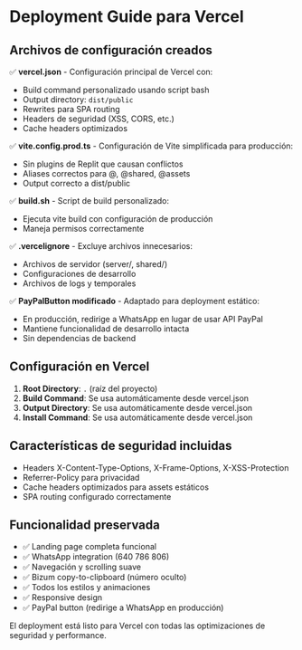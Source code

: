 # Deployment Guide para Vercel

## Archivos de configuración creados

✅ **vercel.json** - Configuración principal de Vercel con:
- Build command personalizado usando script bash
- Output directory: `dist/public`
- Rewrites para SPA routing
- Headers de seguridad (XSS, CORS, etc.)
- Cache headers optimizados

✅ **vite.config.prod.ts** - Configuración de Vite simplificada para producción:
- Sin plugins de Replit que causan conflictos
- Aliases correctos para @, @shared, @assets
- Output correcto a dist/public

✅ **build.sh** - Script de build personalizado:
- Ejecuta vite build con configuración de producción
- Maneja permisos correctamente

✅ **.vercelignore** - Excluye archivos innecesarios:
- Archivos de servidor (server/, shared/)
- Configuraciones de desarrollo
- Archivos de logs y temporales

✅ **PayPalButton modificado** - Adaptado para deployment estático:
- En producción, redirige a WhatsApp en lugar de usar API PayPal
- Mantiene funcionalidad de desarrollo intacta
- Sin dependencias de backend

## Configuración en Vercel

1. **Root Directory**: `.` (raíz del proyecto)
2. **Build Command**: Se usa automáticamente desde vercel.json
3. **Output Directory**: Se usa automáticamente desde vercel.json
4. **Install Command**: Se usa automáticamente desde vercel.json

## Características de seguridad incluidas

- Headers X-Content-Type-Options, X-Frame-Options, X-XSS-Protection
- Referrer-Policy para privacidad
- Cache headers optimizados para assets estáticos
- SPA routing configurado correctamente

## Funcionalidad preservada

- ✅ Landing page completa funcional
- ✅ WhatsApp integration (640 786 806)
- ✅ Navegación y scrolling suave
- ✅ Bizum copy-to-clipboard (número oculto)
- ✅ Todos los estilos y animaciones
- ✅ Responsive design
- ✅ PayPal button (redirige a WhatsApp en producción)

El deployment está listo para Vercel con todas las optimizaciones de seguridad y performance.